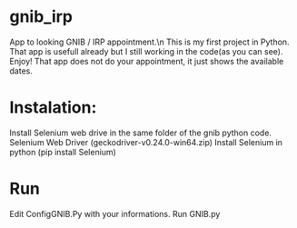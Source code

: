 # gnib_irp
App to looking GNIB / IRP appointment.\n
This is my first project in Python.
That app is usefull already but I still working in the code(as you can see).
Enjoy!
That app does not do your appointment, it just shows the available dates.


# Instalation:
Install Selenium web drive in the same folder of the gnib python code.
Selenium Web Driver (geckodriver-v0.24.0-win64.zip)
Install Selenium in python (pip install Selenium)


# Run
Edit ConfigGNIB.Py with your informations.
Run GNIB.py 
